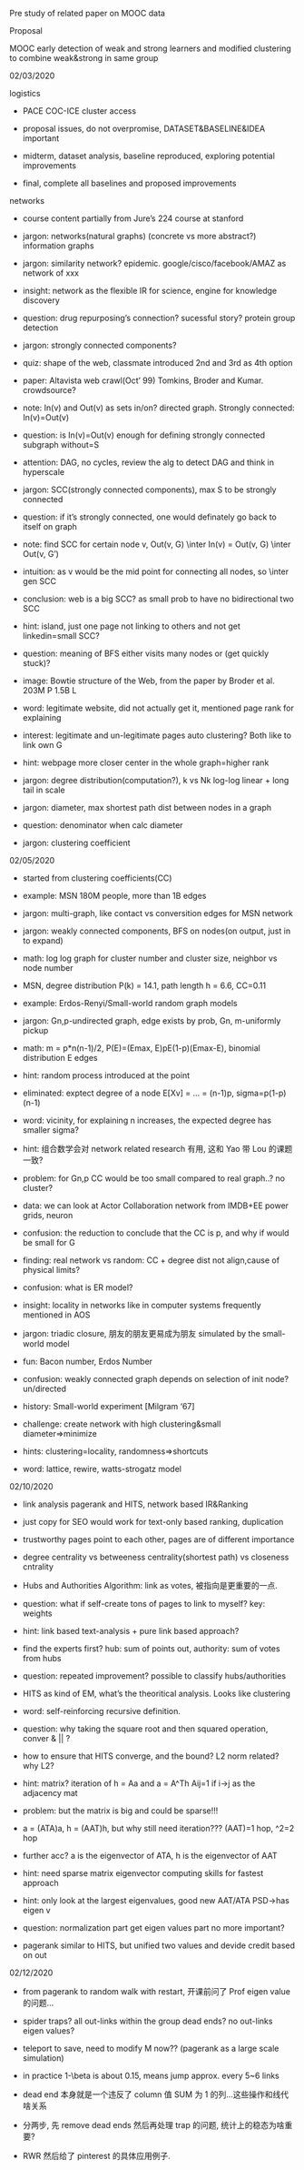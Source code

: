 Pre study of related paper on MOOC data

  

Proposal

MOOC early detection of weak and strong learners and modified clustering to combine weak&strong in same group

  

02/03/2020

logistics

-   PACE COC-ICE cluster access
    
-   proposal issues, do not overpromise, DATASET&BASELINE&IDEA important
    
-   midterm, dataset analysis, baseline reproduced, exploring potential improvements
    
-   final, complete all baselines and proposed improvements
    

networks

-   course content partially from Jure’s 224 course at stanford
    
-   jargon: networks(natural graphs) (concrete vs more abstract?) information graphs
    
-   jargon: similarity network? epidemic. google/cisco/facebook/AMAZ as network of xxx
    
-   insight: network as the flexible IR for science, engine for knowledge discovery
    
-   question: drug repurposing’s connection? sucessful story? protein group detection
    
-   jargon: strongly connected components?
    
-   quiz: shape of the web, classmate introduced 2nd and 3rd as 4th option
    
-   paper: Altavista web crawl(Oct’ 99) Tomkins, Broder and Kumar. crowdsource?
    
-   note: In(v) and Out(v) as sets in/on? directed graph. Strongly connected: In(v)=Out(v)
    
-   question: is In(v)=Out(v) enough for defining strongly connected subgraph without=S
    
-   attention: DAG, no cycles, review the alg to detect DAG and think in hyperscale
    
-   jargon: SCC(strongly connected components), max S to be strongly connected
    
-   question: if it’s strongly connected, one would definately go back to itself on graph
    
-   note: find SCC for certain node v, Out(v, G) \inter In(v) = Out(v, G) \inter Out(v, G’)
    
-   intuition: as v would be the mid point for connecting all nodes, so \inter gen SCC
    
-   conclusion: web is a big SCC? as small prob to have no bidirectional two SCC
    
-   hint: island, just one page not linking to others and not get linkedin=small SCC?
    
-   question: meaning of BFS either visits many nodes or (get quickly stuck)?
    
-   image: Bowtie structure of the Web, from the paper by Broder et al. 203M P 1.5B L
    
-   word: legitimate website, did not actually get it, mentioned page rank for explaining
    
-   interest: legitimate and un-legitimate pages auto clustering? Both like to link own G
    
-   hint: webpage more closer center in the whole graph=higher rank
    
-   jargon: degree distribution(computation?), k vs Nk log-log linear + long tail in scale
    
-   jargon: diameter, max shortest path dist between nodes in a graph
    
-   question: denominator when calc diameter
    
-   jargon: clustering coefficient
    

02/05/2020

-   started from clustering coefficients(CC)
    
-   example: MSN 180M people, more than 1B edges
    
-   jargon: multi-graph, like contact vs conversition edges for MSN network
    
-   jargon: weakly connected components, BFS on nodes(on output, just in to expand)
    
-   math: log log graph for cluster number and cluster size, neighbor vs node number
    
-   MSN, degree distribution P(k) = 14.1, path length h = 6.6, CC=0.11
    
-   example: Erdos-Renyi/Small-world random graph models
    
-   jargon: Gn,p-undirected graph, edge exists by prob, Gn, m-uniformly pickup
    
-   math: m = p*n(n-1)/2, P(E)=(Emax, E)pE(1-p)(Emax-E), binomial distribution E edges
    
-   hint: random process introduced at the point
    
-   eliminated: exptect degree of a node E[Xv] = … = (n-1)p, sigma=p(1-p)(n-1)
    
-   word: vicinity, for explaining n increases, the expected degree has smaller sigma?
    
-   hint: 组合数学会对 network related research 有用, 这和 Yao 带 Lou 的课题一致?
    
-   problem: for Gn,p CC would be too small compared to real graph..? no cluster?
    
-   data: we can look at Actor Collaboration network from IMDB+EE power grids, neuron
    
-   confusion: the reduction to conclude that the CC is p, and why if would be small for G
    
-   finding: real network vs random: CC + degree dist not align,cause of physical limits?
    
-   confusion: what is ER model?
    
-   insight: locality in networks like in computer systems frequently mentioned in AOS
    
-   jargon: triadic closure, 朋友的朋友更易成为朋友 simulated by the small-world model
    
-   fun: Bacon number, Erdos Number
    
-   confusion: weakly connected graph depends on selection of init node? un/directed
    
-   history: Small-world experiment [Milgram ‘67]
    
-   challenge: create network with high clustering&small diameter=>minimize
    
-   hints: clustering=locality, randomness=>shortcuts
    
-   word: lattice, rewire, watts-strogatz model
    

02/10/2020

-   link analysis pagerank and HITS, network based IR&Ranking
    
-   just copy for SEO would work for text-only based ranking, duplication
    
-   trustworthy pages point to each other, pages are of different importance
    
-   degree centrality vs betweeness centrality(shortest path) vs closeness cntrality
    
-   Hubs and Authorities Algorithm: link as votes, 被指向是更重要的一点.
    
-   question: what if self-create tons of pages to link to myself? key: weights
    
-   hint: link based text-analysis + pure link based approach?
    
-   find the experts first? hub: sum of points out, authority: sum of votes from hubs
    
-   question: repeated improvement? possible to classify hubs/authorities
    
-   HITS as kind of EM, what’s the theoritical analysis. Looks like clustering
    
-   word: self-reinforcing recursive definition.
    
-   question: why taking the square root and then squared operation, conver & || ?
    
-   how to ensure that HITS converge, and the bound? L2 norm related? why L2?
    
-   hint: matrix? iteration of h = Aa and a = A^Th Aij=1 if i->j as the adjacency mat
    
-   problem: but the matrix is big and could be sparse!!!
    
-   a = (ATA)a, h = (AAT)h, but why still need iteration??? (AAT)=1 hop, ^2=2 hop
    
-   further acc? a is the eigenvector of ATA, h is the eigenvector of AAT
    
-   hint: need sparse matrix eigenvector computing skills for fastest approach
    
-   hint: only look at the largest eigenvalues, good new AAT/ATA PSD->has eigen v
    
-   question: normalization part get eigen values part no more important?
    
-   pagerank similar to HITS, but unified two values and devide credit based on out
    

02/12/2020

-   from pagerank to random walk with restart, 开课前问了 Prof eigen value 的问题...
    
-   spider traps? all out-links within the group dead ends? no out-links eigen values?
    
-   teleport to save, need to modify M now?? (pagerank as a large scale simulation)
    
-   in practice 1-\beta is about 0.15, means jump approx. every 5~6 links
    
-   dead end 本身就是一个违反了 column 值 SUM 为 1 的列...这些操作和线代啥关系
    
-   分两步, 先 remove dead ends 然后再处理 trap 的问题, 统计上的稳态为啥重要?
    
-   RWR 然后给了 pinterest 的具体应用例子.
<!--stackedit_data:
eyJoaXN0b3J5IjpbLTE2NDMxMzA5ODldfQ==
-->